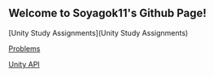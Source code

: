 ﻿## Welcome to Soyagok11's Github Page!



[Unity Study Assignments](Unity Study Assignments)

[Problems](Problems)

[Unity API](UnityAPI)
